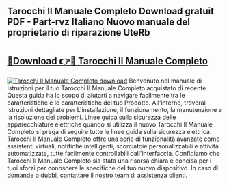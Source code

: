 ## Tarocchi Il Manuale Completo Download gratuit PDF - Part-rvz Italiano Nuovo manuale del proprietario di riparazione UteRb

# <h2><a href="http://dffn5b.blite.top/?on=Tarocchi+Il+Manuale+Completo">🔗Download 👉🔴 Tarocchi Il Manuale Completo</a></h2>

[![Tarocchi Il Manuale Completo download](https://i.imgur.com/lujVjoI.png)](http://dffn5b.blite.top/?on=Tarocchi+Il+Manuale+Completo)
Benvenuto nel manuale di Istruzioni per il tuo Tarocchi Il Manuale Completo acquistato di recente. Questa guida ha lo scopo di aiutarti a navigare facilmente tra le caratteristiche e le caratteristiche del tuo Prodotto. All'interno, troverai istruzioni dettagliate per L'installazione, il funzionamento, la manutenzione e la risoluzione dei problemi. Linee guida sulla sicurezza delle apparecchiature elettriche quando si utilizza il nuovo Tarocchi Il Manuale Completo si prega di seguire tutte le linee guida sulla sicurezza elettrica. Tarocchi Il Manuale Completo offre una serie di funzionalità avanzate come assistenti virtuali, notifiche intelligenti, scorciatoie personalizzabili e attività automatizzate, tutte facilmente controllabili dall'interfaccia. Confidiamo che Tarocchi Il Manuale Completo sia stata una risorsa chiara e concisa per i tuoi sforzi per conoscere le specifiche del tuo nuovo dispositivo. In caso di domande o dubbi, contattare il nostro team di assistenza clienti.
